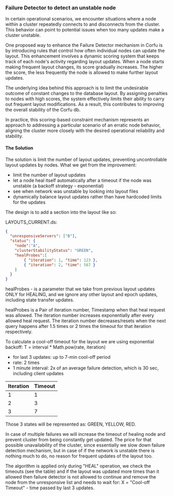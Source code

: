 ### Failure Detector to detect an unstable node

In certain operational scenarios, we encounter situations where a node within a cluster repeatedly connects to and
disconnects from the cluster.
This behavior can point to potential issues when too many updates make a cluster unstable.

One proposed way to enhance the Failure Detector mechanism in Corfu is by introducing rules
that control how often individual nodes can update the layout.
This enhancement involves a dynamic scoring system that keeps track of each node's activity regarding layout updates.
When a node starts making frequent layout changes, its score gradually increases.
The higher the score, the less frequently the node is allowed to make further layout updates.

The underlying idea behind this approach is to limit the undesirable outcome of constant changes to the database layout.
By assigning penalties to nodes with high scores, the system effectively limits their ability to carry out frequent
layout modifications.
As a result, this contributes to improving the overall stability of the Corfu db.

In practice, this scoring-based constraint mechanism represents an approach to addressing a particular scenario of an
erratic node behavior,
aligning the cluster more closely with the desired operational reliability and stability.

#### The Solution

The solution is limit the number of layout updates, preventing uncontrollable layout updates by nodes.
What we get from the improvement:

- limit the number of layout updates
- let a node heal itself automatically after a timeout if the node was unstable (a backoff strategy - exponential)
- see when network was unstable by looking into layout files
- dynamically balance layout updates rather than have hardcoded limits for the updates

The design is to add a section into the layout like so:

LAYOUTS_CURRENT.ds:

```json
{
  "unresponsiveServers": ["B"],
  "status": {
    "node":"A", 
    "clusterStabilityStatus": "GREEN",
    "healProbes":[
        { "iteration": 1, "time": 123 },
        { "iteration": 2, "time": 567 }
    ]
  }
}
```

healProbes - is a parameter that we take from previous layout updates ONLY for HEALING, 
and we ignore any other layout and epoch updates, including state transfer updates.

healProbes is a Pair of iteration number, Timestamp when that heal request was allowed.
The iteration number increases exponentially after every allowed heal request.
The iteration number decreases/resets when the next query happens after 1.5 times or 2 times the timeout for that iteration respectively.

To calculate a cool-off timeout for the layout we are using exponential backoff: T = interval * Math.pow(rate, iteration) 
 - for last 3 updates: up to 7-min cool-off period
 - rate: 2 times
 - 1 minute interval: 2x of an average failure detection, which is 30 sec, including client updates

| Iteration | Timeout |
|-----------|---------|
| 1         | 1       |
| 2         | 3       |
| 3         | 7       |

Those 3 states will be represented as: GREEN, YELLOW, RED.

In case of multiple failures we will increase the timeout of healing node and prevent cluster from being constantly get updated.
The price for that possible unavailability of the cluster, since essentially we slow down failure detection mechanism,
but in case of if the network is unstable there is nothing much to do, no reason for frequent updates of the layout too.

The algorithm is applied only during "HEAL" operation, we check the timeouts (see the table) and if the layout was 
updated more times than it allowed then failure detector is not allowed to continue and remove the node from the unresponsive list
and needs to wait for: X = "Cool-off Timeout" - time passed by last 3 updates.

